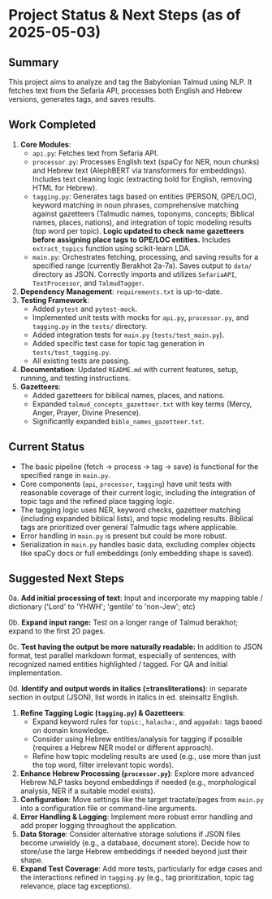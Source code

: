 # Project Status & Next Steps (as of 2025-05-03)

## Summary

This project aims to analyze and tag the Babylonian Talmud using NLP. It fetches text from the Sefaria API, processes both English and Hebrew versions, generates tags, and saves results.

## Work Completed

1.  **Core Modules**:
    *   `api.py`: Fetches text from Sefaria API.
    *   `processor.py`: Processes English text (spaCy for NER, noun chunks) and Hebrew text (AlephBERT via transformers for embeddings). Includes text cleaning logic (extracting bold for English, removing HTML for Hebrew).
    *   `tagging.py`: Generates tags based on entities (PERSON, GPE/LOC), keyword matching in noun phrases, comprehensive matching against gazetteers (Talmudic names, toponyms, concepts; Biblical names, places, nations), and integration of topic modeling results (top word per topic). **Logic updated to check name gazetteers before assigning place tags to GPE/LOC entities.** Includes `extract_topics` function using scikit-learn LDA.
    *   `main.py`: Orchestrates fetching, processing, and saving results for a specified range (currently Berakhot 2a-7a). Saves output to `data/` directory as JSON. Correctly imports and utilizes `SefariaAPI`, `TextProcessor`, and `TalmudTagger`.
2.  **Dependency Management**: `requirements.txt` is up-to-date.
3.  **Testing Framework**:
    *   Added `pytest` and `pytest-mock`.
    *   Implemented unit tests with mocks for `api.py`, `processor.py`, and `tagging.py` in the `tests/` directory.
    *   Added integration tests for `main.py` (`tests/test_main.py`).
    *   Added specific test case for topic tag generation in `tests/test_tagging.py`.
    *   All existing tests are passing.
4.  **Documentation**: Updated `README.md` with current features, setup, running, and testing instructions.
5.  **Gazetteers**:
    *   Added gazetteers for biblical names, places, and nations.
    *   Expanded `talmud_concepts_gazetteer.txt` with key terms (Mercy, Anger, Prayer, Divine Presence).
    *   Significantly expanded `bible_names_gazetteer.txt`.

## Current Status

*   The basic pipeline (fetch -> process -> tag -> save) is functional for the specified range in `main.py`.
*   Core components (`api`, `processor`, `tagging`) have unit tests with reasonable coverage of their current logic, including the integration of topic tags and the refined place tagging logic.
*   The tagging logic uses NER, keyword checks, gazetteer matching (including expanded biblical lists), and topic modeling results. Biblical tags are prioritized over general Talmudic tags where applicable.
*   Error handling in `main.py` is present but could be more robust.
*   Serialization in `main.py` handles basic data, excluding complex objects like spaCy docs or full embeddings (only embedding shape is saved).

## Suggested Next Steps

0a. **Add initial processing of text**: Input and incorporate my mapping table / dictionary ('Lord' to 'YHWH'; 'gentile' to 'non-Jew'; etc)

0b. **Expand input range:** Test on a longer range of Talmud berakhot; expand to the first 20 pages.

0c. **Test having the output be more naturally readable:** In addition to JSON format, test parallel markdown format, especially of sentences, with recognized named entities highlighted / tagged. For QA and initial implementation.

0d. **Identify and output words in italics (=transliterations)**: in separate section in output (JSON), list words in italics in ed. steinsaltz English.

1. **Refine Tagging Logic (`tagging.py`) & Gazetteers**:
    *   Expand keyword rules for `topic:`, `halacha:`, and `aggadah:` tags based on domain knowledge.
    *   Consider using Hebrew entities/analysis for tagging if possible (requires a Hebrew NER model or different approach).
    *   Refine how topic modeling results are used (e.g., use more than just the top word, filter irrelevant topic words).
2.  **Enhance Hebrew Processing (`processor.py`)**: Explore more advanced Hebrew NLP tasks beyond embeddings if needed (e.g., morphological analysis, NER if a suitable model exists).
3.  **Configuration**: Move settings like the target tractate/pages from `main.py` into a configuration file or command-line arguments.
4.  **Error Handling & Logging**: Implement more robust error handling and add proper logging throughout the application.
5.  **Data Storage**: Consider alternative storage solutions if JSON files become unwieldy (e.g., a database, document store). Decide how to store/use the large Hebrew embeddings if needed beyond just their shape.
6.  **Expand Test Coverage**: Add more tests, particularly for edge cases and the interactions refined in `tagging.py` (e.g., tag prioritization, topic tag relevance, place tag exceptions).
